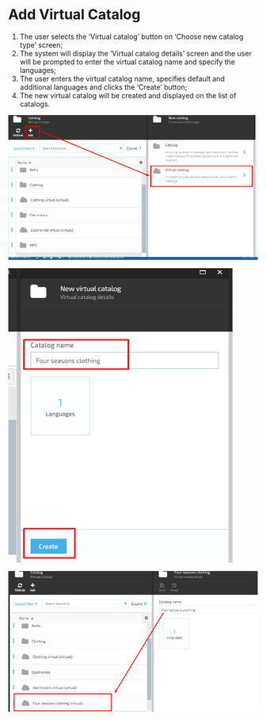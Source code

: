 # Add Virtual Catalog

1. The user selects the ‘Virtual catalog’ button on ‘Choose new catalog type’ screen;
1. The system will display the ‘Virtual catalog details’ screen and the user will be prompted to enter the virtual catalog name and specify the languages;
1. The user enters the virtual catalog name, specifies default and additional languages and clicks the ‘Create’ button;
1. The new virtual catalog will be created and displayed on the list of catalogs.

![Fig. Add Virtual Catalog](media/screen-add-virtual-catalog.png)

![Fig. Virtual Catalog](media/screen-virtual-catalog-name.png)

![Fig. New Virtual Catalog added](media/screen-new-virtual-catalog-added.png)